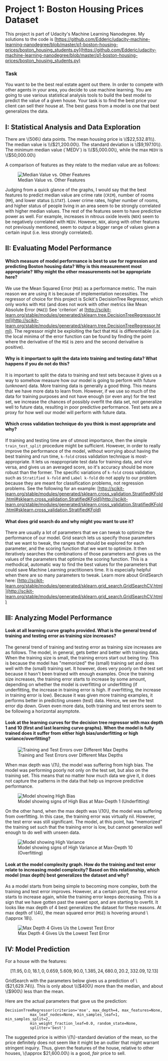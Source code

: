 # Project 1: Boston Housing Prices Dataset

This project is part of Udacity's Machine Learning Nanodegree.
My solutions to the code is [https://github.com/Edderic/udacity-machine-learning-nanodegree/blob/master/p1-boston-housing-prices/boston_housing_students.py](https://github.com/Edderic/udacity-machine-learning-nanodegree/blob/master/p1-boston-housing-prices/boston_housing_students.py)

### Task

You want to be the best real estate agent out there. In order to compete with
other agents in your area, you decide to use machine learning. You are going to
use various statistical analysis tools to build the best model to predict the
value of a given house. Your task is to find the best price your client can
sell their house at. The best guess from a model is one that best generalizes
the data.

## I: Statistical Analysis and Data Exploration

There are \\(506\\) data points. The mean housing price is \\($22,532.81\\).
The median value is \\($21,200.00\\). The standard deviation is \\($9,197.10\\).
The minimum median value (`MEDV`) is \\($5,000.00\\), while the max `MEDV` is
\\($50,000.00\\)

A comparison of features as they relate to the median value are as follows:

<figure>
   <img src="/images/features-vs-medv.png" alt="Median Value vs. Other Features">
<figcaption>Median Value vs. Other Features
</figcaption>
</figure>

Judging from a quick glance of the graphs, I would say that the best features
to predict median value are crime rate (`CRIM`), number of rooms (`RM`), and
lower status (`LSTAT`). Lower crime rates, higher number of rooms, and higher
status of people living in an area seem to be strongly correlated with higher
median values. The rest of the features seem to have predictive power as well.
For example, increases in nitrous oxide levels (`NOX`) seem to be negatively
correlated with `MEDV`. However, `NOX`, along with other features not
previously mentioned, seem to output a bigger range of values given a certain
input (i.e. less strongly correlated).

## II: Evaluating Model Performance

#### Which measure of model performance is best to use for regression and predicting Boston housing data? Why is this measurement most appropriate? Why might the other measurements not be appropriate here?

We use the Mean Squared Error (`MSE`) as a performance metric. The main reason
we are using it is because of implementation necessities.  The regressor of
choice for this project is Scikit's DecisionTree Regressor, which only works
with `MSE` (and does not work with other metrics like Mean Absolute Error
(`MAE`)) See 'criterion' at [http://scikit-learn.org/stable/modules/generated/sklearn.tree.DecisionTreeRegressor.html](http://scikit-learn.org/stable/modules/generated/sklearn.tree.DecisionTreeRegressor.html). The regressor might be exploiting the fact that `MSE` is
differentiable (i.e. the local minima of the error function can be found by
finding the point where the derivative of the `MSE` is zero and the second
derivative is positive).

#### Why is it important to split the data into training and testing data? What happens if you do not do this?

It is important to split the data to training and test sets because it gives us
a way to somehow measure how our model is going to perform with future
(unknown) data. More training data is generally a good thing. This means that
we have more data to learn from. However, if we use so much of the data for
training purposes and not have enough (or even any) for the test set, we
increase the chances of possibly overfit the data set, not generalize well to
future data, resulting in poor predictive performance. Test sets are a proxy
for how well our model will perform with future data.

#### Which cross validation technique do you think is most appropriate and why?

If training and testing time are of utmost importance, then the simple
`train_test_split` procedure might be sufficient. However, in order to really
improve the performance of the model, without worrying about having the best
training and run time, `k-fold` cross validation technique is most-appropriate.
It lets us reappropriate test data for training data, and vice versa, and gives
us an averaged score, so it's accuracy should be more robust than the former.
The specific variations of `k-fold` cross validation, such as `Stratified
k-fold` and `Label k-fold` do not apply to our problem because they are meant
for classification problems, not regression problems. See the following for an
example: [http://scikit-learn.org/stable/modules/generated/sklearn.cross_validation.StratifiedKFold.html#sklearn.cross_validation.StratifiedKFold](http://scikit-learn.org/stable/modules/generated/sklearn.cross_validation.StratifiedKFold.html#sklearn.cross_validation.StratifiedKFold)

#### What does grid search do and why might you want to use it?

There are usually a lot of parameters that we can tweak to optimize the
performance of our model. Grid search lets us specify those parameters that we
want to tweak, the ranges that should be explored for each parameter, and the
scoring function that we want to optimize. It then iteratively searches the
combinations of those parameters and gives us the values of the parameters that
optimize the scoring function. This is a methodical, automatic way to find the
best values for the parameters that could save Machine Learning practitioners
time. It is especially helpful when there are so many parameters to tweak.
Learn more about GridSearch here: [http://scikit-learn.org/stable/modules/generated/sklearn.grid_search.GridSearchCV.html](http://scikit-learn.org/stable/modules/generated/sklearn.grid_search.GridSearchCV.html)

## III: Analyzing Model Performance

#### Look at all learning curve graphs provided. What is the general trend of training and testing error as training size increases?

The general trend of training and testing error as training size increases are
as follows. The model, in general, gets better and better with training data.
When the training size is small, the training errors start out being tiny. This
is because the model has "memorized" the (small) training set and does well
with the (small) training set. It however, does very poorly on the test set
because it hasn't been trained with enough examples. Once the training size
increases, the training error starts to increase by some amount, depending on
whether the model is overfitting or underfitting (if underfitting, the increase
in training error is high. If overfitting, the increase in training error is
low). Because it was given more training examples, it performs better in
predicting unseen (test) data. Hence, we see the test error dip down. Given
even more data, both training and test errors seem to be following a horizontal
asymptote.

#### Look at the learning curves for the decision tree regressor with max depth 1 and 10 (first and last learning curve graphs). When the model is fully trained does it suffer from either high bias/underfitting or high variance/overfitting?

<figure>
   <img src="/images/mlnd/decision_trees_performance_vs_training_sizes.png" alt="Training and Test Errors over Different Max Depths">
<figcaption>Training and Test Errors over Different Max Depths
</figcaption>
</figure>

When max depth was \\(1\\), the model was suffering from high bias. The model
was performing poorly not only on the test set, but also on the training set.
This means that no matter how much data we give it, it does not capture the
patterns in the data that help us improve predictive performance.

<figure>
   <img src="/images/mlnd/decision_trees_performance_vs_training_size_depth_1.png" alt="Model showing High Bias">
<figcaption>Model showing signs of High Bias at Max-Depth 1 (Underfitting)
</figcaption>
</figure>



On the other hand, when the max depth was \\(10\\), the model was suffering
from overfitting. In this case, the training error was virtually nil. However,
the test error was still significant. The model, at this point, has "memorized"
the training set such that the training error is low, but cannot generalize
well enough to do well with unseen data.

<figure>
   <img src="/images/mlnd/decision_trees_performance_vs_training_size_depth_10.png" alt="Model showing High Variance">
<figcaption>Model showing signs of High Variance at Max-Depth 10 (Overfitting)
</figcaption>
</figure>

#### Look at the model complexity graph. How do the training and test error relate to increasing model complexity? Based on this relationship, which model (max depth) best generalizes the dataset and why?

As a model starts from being simple to becoming more complex, both the training
and test error improves. However, at a certain point, the test error starts to
increase again, while the training error keeps decreasing. This is a sign that
we have gotten past the sweet spot, and are starting to overfit. It looks like
max depth of 4 best generalizes the dataset for these reasons. At max depth of
\\(4\\), the mean squared error (`MSE`) is hovering around \\(\approx 18\\).

<figure>
   <img src="/images/mlnd/decision_trees_performance_vs_training_size_depth_4.png" alt="Max Depth 4 Gives Us the Lowest Test Error">
<figcaption>Max Depth 4 Gives Us the Lowest Test Error
</figcaption>
</figure>

## IV: Model Prediction

For a house with the features:

$$
[11.95, 0.0, 18.1, 0, 0.659, 5.609, 90.0, 1.385, 24, 680.0, 20.2, 332.09, 12.13]
$$

GridSearch with the parameters below gives us a prediction of \\($21,629.74\\). This is only about
\\($400\\) more than the median, and about \\($900\\) less than the mean.

Here are the actual parameters that gave us the prediction:

```
DecisionTreeRegressor(criterion='mse', max_depth=4, max_features=None,
           max_leaf_nodes=None, min_samples_leaf=1, min_samples_split=2,
           min_weight_fraction_leaf=0.0, random_state=None,
           splitter='best')
```

The suggested price is within \\(1\\)-standard deviation of the mean, so the
price definitely does not seem like it might be an outlier that might warrant
stringent inquiry. Thus, given the features of the house, relative to other
houses, \\(\approx $21,600.00\\) is a good, *fair* price to sell.

